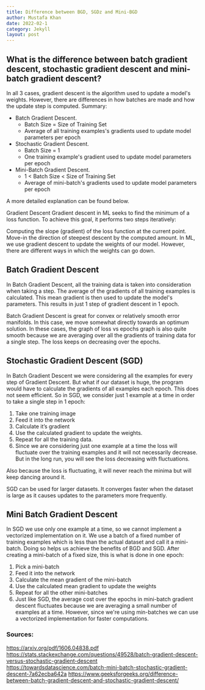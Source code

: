 ```yaml
---
title: Difference between BGD, SGDz and Mini-BGD
author: Mustafa Khan
date: 2022-02-1
category: Jekyll
layout: post
---
```


## What is the difference between batch gradient descent, stochastic gradient descent and mini-batch gradient descent?

In all 3 cases, gradient descent is the algorithm used to update a model's weights. However, there are differences in how batches are made and how the update step is computed. Summary:

* Batch Gradient Descent.
  * Batch Size = Size of Training Set
  * Average of all training examples's gradients used to update model parameters per epoch
* Stochastic Gradient Descent.
  * Batch Size = 1
  * One training example's gradient used to update model parameters per epoch
* Mini-Batch Gradient Descent.
  * 1 < Batch Size < Size of Training Set
  * Average of mini-batch's gradients used to update model parameters per epoch

A more detailed explanation can be found below.

Gradient Descent
Gradient descent in ML seeks to find the minimum of a loss function. To achieve this goal, it performs two steps iteratively:

Computing the slope (gradient) of the loss function at the current point.
Move-in the direction of steepest descent by the computed amount.
In ML, we use gradient descent to update the weights of our model. However, there are different ways in which the weights can go down.

## Batch Gradient Descent
In Batch Gradient Descent, all the training data is taken into consideration when taking a step. The average of the gradients of all training examples is calculated. This mean gradient is then used to update the model's parameters. This results in just 1 step of gradient descent in 1 epoch.

Batch Gradient Descent is great for convex or relatively smooth error manifolds. In this case, we move somewhat directly towards an optimum solution. In these cases, the graph of loss vs epochs graph is also quite smooth because we are averaging over all the gradients of training data for a single step. The loss keeps on decreasing over the epochs.

## Stochastic Gradient Descent (SGD)
In Batch Gradient Descent we were considering all the examples for every step of Gradient Descent. But what if our dataset is huge, the program would have to calculate the gradients of all examples each epoch. This does not seem efficient. So in SGD, we consider just 1 example at a time in order to take a single step in 1 epoch:

1. Take one training image
2. Feed it into the network
3. Calculate it’s gradient
4. Use the calculated gradient to update the weights.
5. Repeat for all the training data.
6. Since we are considering just one example at a time the loss will fluctuate over the training examples and it will not necessarily decrease. But in the long run, you will see the loss decreasing with fluctuations.

Also because the loss is fluctuating, it will never reach the minima but will keep dancing around it.

SGD can be used for larger datasets. It converges faster when the dataset is large as it causes updates to the parameters more frequently.

## Mini Batch Gradient Descent
In SGD we use only one example at a time, so we cannot implement a vectorized implementation on it. We use a batch of a fixed number of training examples which is less than the actual dataset and call it a mini-batch. Doing so helps us achieve the benefits of BGD and SGD. After creating a mini-batch of a fixed size, this is what is done in one epoch:

1. Pick a mini-batch
2. Feed it into the network
3. Calculate the mean gradient of the mini-batch
4. Use the calculated mean gradient to update the weights
5. Repeat for all the other mini-batches
6. Just like SGD, the average cost over the epochs in mini-batch gradient descent fluctuates because we are averaging a small number of examples at a time. However, since we're using min-batches we can use a vectorized implementation for faster computations.

### Sources:

https://arxiv.org/pdf/1606.04838.pdf
https://stats.stackexchange.com/questions/49528/batch-gradient-descent-versus-stochastic-gradient-descent
https://towardsdatascience.com/batch-mini-batch-stochastic-gradient-descent-7a62ecba642a
https://www.geeksforgeeks.org/difference-between-batch-gradient-descent-and-stochastic-gradient-descent/
